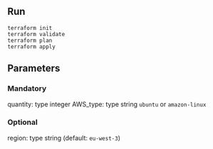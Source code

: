 ## Run
```
terraform init
terraform validate
terraform plan
terraform apply
```
## Parameters
### Mandatory
quantity: type integer
AWS_type: type string `ubuntu` or `amazon-linux`

### Optional
region: type string (default: `eu-west-3`)
